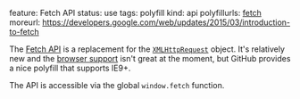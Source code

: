 feature: Fetch API
status: use
tags: polyfill
kind: api
polyfillurls: [fetch](https://github.com/github/fetch)
moreurl: https://developers.google.com/web/updates/2015/03/introduction-to-fetch

The [Fetch API](https://hacks.mozilla.org/2015/03/this-api-is-so-fetching) is a replacement for the [`XMLHttpRequest`](https://developer.mozilla.org/en-US/docs/Web/API/XMLHttpRequest) object. It's relatively new and the [browser support](https://caniuse.com/#feat=fetch) isn't great at the moment, but GitHub provides a nice polyfill that supports IE9+.

The API is accessible via the global `window.fetch` function.
